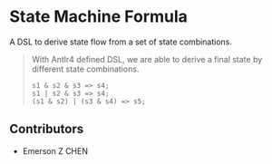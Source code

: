 # State Machine Formula
A DSL to derive state flow from a set of state combinations.
  > With Antlr4 defined DSL, we are able to derive a final state by different state combinations.
  >  ```
  >  s1 & s2 & s3 => s4;
  >  s1 | s2 & s3 => s4;
  >  (s1 & s2) | (s3 & s4) => s5;
  >  ```


## Contributors
- Emerson Z CHEN